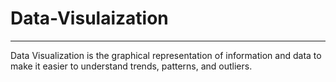 # Data-Visulaization
-------------------------
Data Visualization is the graphical representation of information and data to make it easier to understand trends, patterns, and outliers.

>
>


